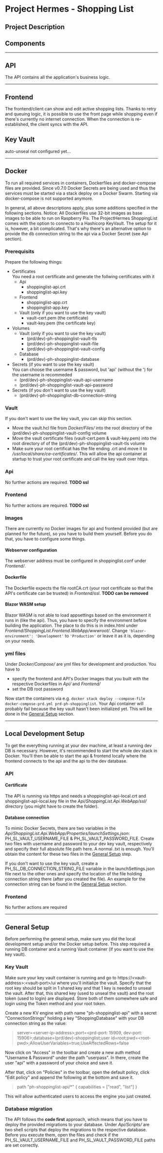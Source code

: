 # Project Hermes - Shopping List
## Project Description

## Components

***

## API
The API contains all the application's business logic.

***

## Frontend
The frontend/client can show and edit active shopping lists. Thanks to retry and queuing logic, it is possible to use the front page while shopping even if there's currently no internet connection. When the connection is re-established, the client syncs with the API.

## Key Vault
auto-unseal not configured yet...

***

## Docker
To run all required services in containers, Dockerfiles and docker-compose files are provided. Since v0.7.0 Docker Secrets are being used and thus the services must be started via a stack deploy on a Docker Swarm. Starting via docker-compose is not supported anymore.

In general, all above descriptions apply, plus some additions specified in the following sections.
Notice: All Dockerfiles use 32-bit images as base images to be able to run on Raspberry Pis.
The ProjectHermes ShoppingList comes with the option to connecto to a Hashicorp KeyVault. The setup for it is, however, a bit complicated. That's why there's an alternative option to provide the db connection string to the api via a Docker Secret (see Api section).

### Prerequisits
Prepare the following things:
- Certificates<br/>
  You need a root certificate and generate the follwing certificates with it
  - Api
    - shoppinglist-api.crt
    - shoppinglist-api.key
  - Frontend
    - shoppinglist-app.crt
    - shoppinglist-app.key
  - Vault (only if you want to use the key vault)
    - vault-cert.pem (the certificate)
    - vault-key.pem (the certificate key)
- Volumes
  - Vault (only if you want to use the key vault)
    - (prd/dev)-ph-shoppinglist-vault-tls
    - (prd/dev)-ph-shoppinglist-vault-file
    - (prd/dev)-ph-shoppinglist-vault-config
  - Database
    - (prd/dev)-ph-shoppinglist-database
- Secrets (if you want to use the key vault)<br/>
  You can choose the username & password, but 'api' (without the ') for the username is recommeded
  - (prd/dev)-ph-shoppinglist-vault-api-username 
  - (prd/dev)-ph-shoppinglist-vault-api-password
- Secrets (if you don't want to use the key vault)
  - (prd/dev)-ph-shoppinglist-db-connection-string


### Vault
If you don't want to use the key vault, you can skip this section.

- Move the vault.hcl file from *Docker/Files/* into the root directory of the (prd/dev)-ph-shoppinglist-vault-config volume
- Move the vault certificate files (vault-cert.pem & vault-key.pem) into the root directory of of the (prd/dev)-ph-shoppinglist-vault-tls volume
- Make sure your root certificat has the file ending .crt and move it to */usr/local/share/ca-certificates/*. This will allow the api container at startup to trust your root certificate and call the key vault over https.

### Api
No further actions are required. **TODO ssl**

### Frontend
No further actions are required. **TODO ssl**

### Images
There are currently no Docker images for api and frontend provided (but are planned for the future), so you have to build them yourself. Before you do that, you have to configure some things.

#### Webserver configuration
The webserver address must be configured in shoppinglist.conf under *Frontend/*.

#### Dockerfile
The Dockerfile expects the file rootCA.crt (your root certificate so that the API's certificate can be trusted) in *Frontend/ssl*. **TODO can be removed**

#### Blazor WASM setup
Blazor WASM is not able to load appsettings based on the environment it runs in (like the api). Thus, you have to specify the environment before building the application.
The place to do this is in index.html under *Frontend/ShoppingList.Frontend.WebApp/wwwroot/*. Change `'blazor-environment': 'Development'` to `'Production'` or leave it as it is, depending on your needs.

### yml files
Under *Docker/Compose/* are yml files for development and production. You have to 
- specify the frontend and API's Docker images that you built with the respective Dockerfiles in *Api/* and *Frontend/*
- set the DB root password

Now start the containers via e.g. `docker stack deploy --compose-file docker-compose-prd.yml prd-ph-shoppinglist`. Your Api container will probably fail because the key vault hasn't been initialized yet. This will be done in the [General Setup](#general-setup) section.

***

## Local Development Setup
To get the everything running at your dev machine, at least a running dev DB is necessary. However, it's recommended to start the whole dev stack in Docker. You'll then be able to start the api & frontend locally where the frontend connects to the api and the api to the dev database.

### API

#### Certificate

The API is running via https and needs a shoppinglist-api-local.crt and shoppinglist-api-local.key file in the *Api/ShoppingList.Api.WebApp/ssl/* directory (you might have to create the folder).

#### Database connection
To mimic Docker Secrets, there are two variables in the *Api/ShoppingList.Api.WebApp/Properties/launchSettings.json*: PH_SL_VAULT_USERNAME_FILE & PH_SL_VAULT_PASSWORD_FILE. Create two files with username and password to your dev key vault, respectively and specify their full absolute file path here. A normal .txt is enough. You'll obtain the content for these two files in the [General Setup](#general-setup) step.

If you don't want to use the key vault, create a PH_SL_DB_CONNECTION_STRING_FILE variable in the launchSettings.json file next to the other ones and specify the location of the file holding connection string there (after you created the file). An example for the connection string can be found in the [General Setup](#general-setup) section.

### Frontend
No further actions are required

***

## General Setup
Before performing the general setup, make sure you did the local development setup and/or the Docker setup before. This step required a running DB container and a running Vault container (if you want to use the key vault).

### Key Vault
Make sure your key vault container is running and go to https://\<vault-address\>:\<vault-port\>/ui where you'll initialize the vault. Specify that the root key should be split in 1 shared key and that 1 key is needed to unseal the vault. After that, this shared key (used to unseal the vault) and the root token (used to login) are displayed. Store both of them somewhere safe and login using the Token method and your root token.

Create a new KV engine with path name "ph-shoppinglist-api" with a secret "ConnectionStrings" holding a key "ShoppingDatabase" with your DB connection string as the value:
> server=\<server-ip-address\>;port=\<prd-port: 15909, dev-port: 15906\>;database=(prd/dev)-shoppinglist;user id=root;pwd=\<root-pwd\>;AllowUserVariables=true;UseAffectedRows=false

Now click on "Access" in the toolbar and create a new auth method "Username & Password" under the path "userpass". In there, create the user "api" with a password of your choice and save it.

After that, click on "Policies" in the toolbar, open the default policy, click "Edit policy" and append the following at the bottom and save it.
> path "ph-shoppinglist-api/*" {
>    capabilities = ["read", "list"]
>}

This will allow authenticated users to access the engine you just created.

### Database migration
The API follows the **code first** approach, which means that you have to deploy the provided migrations to your database. Under *Api/Scripts/* are two shell scripts that deploy the migrations to the respective database. Before you execute them, open the files and check if the PH_SL_VAULT_USERNAME_FILE and PH_SL_VAULT_PASSWORD_FILE paths are set correctly.